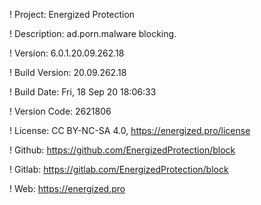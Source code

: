 ! Project: Energized Protection

! Description: ad.porn.malware blocking.

! Version: 6.0.1.20.09.262.18

! Build Version: 20.09.262.18

! Build Date: Fri, 18 Sep 20 18:06:33

! Version Code: 2621806

! License: CC BY-NC-SA 4.0, https://energized.pro/license

! Github: https://github.com/EnergizedProtection/block

! Gitlab: https://gitlab.com/EnergizedProtection/block


! Web: https://energized.pro
